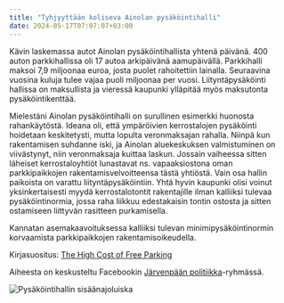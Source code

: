 ```yaml
---
title: "Tyhjyyttään koliseva Ainolan pysäköintihalli"
date: 2024-05-17T07:07:07+03:00
---
```


Kävin laskemassa autot Ainolan pysäköintihallista yhtenä päivänä. 400
auton parkkihallissa oli 17 autoa arkipäivänä
aamupäivällä. Parkkihalli maksoi 7,9 miljoonaa euroa, josta puolet
rahoitettiin lainalla. Seuraavina vuosina kuluja tulee vajaa puoli
miljoonaa per vuosi. Liityntäpysäköinti hallissa on maksullista ja
vieressä kaupunki ylläpitää myös maksutonta pysäköintikenttää.

Mielestäni Ainolan pysäköintihalli on surullinen esimerkki huonosta
rahankäytöstä. Ideana oli, että ympäröivien kerrostalojen pysäköinti
hoidetaan keskitetysti, mutta lopulta veronmaksajan rahalla. Niinpä
kun rakentamisen suhdanne iski, ja Ainolan aluekeskuksen valmistuminen
on viivästynyt, niin veronmaksaja kuittaa laskun. Jossain vaiheessa
sitten läheiset kerrostaloyhtiöt lunastavat ns. vapaaksiostona oman
parkkipaikkojen rakentamisvelvoitteensa tästä yhtiöstä. Vain osa
hallin paikoista on varattu liityntäpysäköintiin.  Yhtä hyvin kaupunki
olisi voinut yksinkertaisesti myydä kerrostalotontit rakentajille
ilman kalliiksi tulevaa pysäköintinormia, jossa raha liikkuu
edestakaisin tontin ostosta ja sitten ostamiseen liittyvän rasitteen
purkamisella.

Kannatan asemakaavoituksessa kalliiksi tulevan minimipysäköintinormin
korvaamista parkkipaikkojen rakentamisoikeudella.

Kirjasuositus: [The High Cost of Free Parking](https://en.wikipedia.org/wiki/The_High_Cost_of_Free_Parking)

Aiheesta on keskusteltu Facebookin [Järvenpään politiikka](https://www.facebook.com/groups/2501929490032917/posts/4523773747848471)-ryhmässä.

![Pysäköintihallin sisäänajoluiska](/ainolan_pysakointihalli.jpg)
